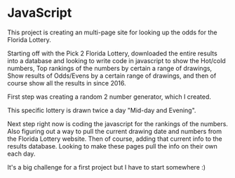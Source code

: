 # JavaScript
This project is creating an multi-page site for looking up the odds for the Florida Lottery.

Starting off with the Pick 2 Florida Lottery, downloaded the entire results into a database and looking to write code in javascript to show
the Hot/cold numbers, Top rankings of the numbers by certain a range of drawings, Show results of Odds/Evens by a certain range of drawings,
and then of course show all the results in since 2016.

First step was creating a random 2 number generator, which I created.

This specific lottery is drawn twice a day "Mid-day and Evening".

Next step right now is coding the javascript for the rankings of the numbers. Also figuring out a way to pull the current drawing date and
numbers from the Florida Lottery website.  Then of course, adding that current info to the results database.  Looking to make these pages 
pull the info on their own each day.

It's a big challenge for a first project but I have to start somewhere :)
